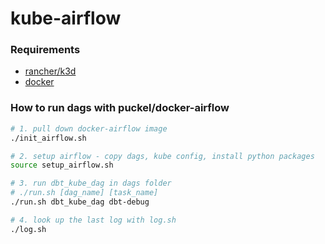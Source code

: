 # kube-airflow

### Requirements
- [rancher/k3d](https://github.com/rancher/k3d)
- [docker](https://docs.docker.com/get-docker/)

### How to run dags with puckel/docker-airflow

```sh
# 1. pull down docker-airflow image
./init_airflow.sh

# 2. setup airflow - copy dags, kube config, install python packages
source setup_airflow.sh

# 3. run dbt_kube_dag in dags folder
# ./run.sh [dag_name] [task_name]
./run.sh dbt_kube_dag dbt-debug

# 4. look up the last log with log.sh
./log.sh
```